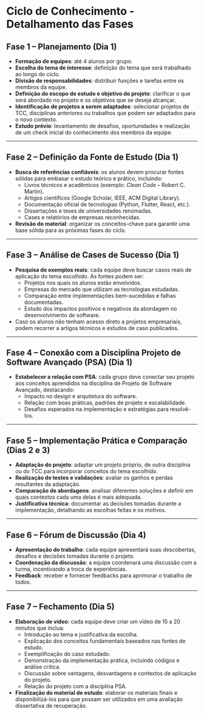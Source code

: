 # Ciclo de Conhecimento - Detalhamento das Fases

## Fase 1 – **Planejamento** (Dia 1)
- **Formação de equipes**: até 4 alunos por grupo.
- **Escolha do tema de interesse**: definição do tema que será trabalhado ao longo do ciclo.
- **Divisão de responsabilidades**: distribuir funções e tarefas entre os membros da equipe.
- **Definição do escopo de estudo e objetivo do projeto**: clarificar o que será abordado no projeto e os objetivos que se deseja alcançar.
- **Identificação de projetos a serem adaptados**: selecionar projetos de TCC, disciplinas anteriores ou trabalhos que podem ser adaptados para o novo contexto.
- **Estudo prévio**: levantamento de desafios, oportunidades e realização de um check inicial do conhecimento dos membros da equipe.

---

## Fase 2 – **Definição da Fonte de Estudo** (Dia 1)
- **Busca de referências confiáveis**: os alunos devem procurar fontes sólidas para embasar o estudo teórico e prático, incluindo:
  - Livros técnicos e acadêmicos (exemplo: *Clean Code* – Robert C. Martin).
  - Artigos científicos (Google Scholar, IEEE, ACM Digital Library).
  - Documentação oficial de tecnologias (Python, Flutter, React, etc.).
  - Dissertações e teses de universidades renomadas.
  - Cases e relatórios de empresas reconhecidas.
- **Revisão do material**: organizar os conceitos-chave para garantir uma base sólida para as próximas fases do ciclo.

---

## Fase 3 – **Análise de Cases de Sucesso** (Dia 1)
- **Pesquisa de exemplos reais**: cada equipe deve buscar casos reais de aplicação do tema escolhido. As fontes podem ser:
  - Projetos nos quais os alunos estão envolvidos.
  - Empresas do mercado que utilizam as tecnologias estudadas.
  - Comparação entre implementações bem-sucedidas e falhas documentadas.
  - Estudo dos impactos positivos e negativos da abordagem no desenvolvimento de software.
- Caso os alunos não tenham acesso direto a projetos empresariais, podem recorrer a artigos técnicos e estudos de caso publicados.

---

## Fase 4 – **Conexão com a Disciplina Projeto de Software Avançado (PSA)** (Dia 1)
- **Estabelecer a relação com PSA**: cada grupo deve conectar seu projeto aos conceitos aprendidos na disciplina de Projeto de Software Avançado, destacando:
  - Impacto no design e arquitetura do software.
  - Relação com boas práticas, padrões de projeto e escalabilidade.
  - Desafios esperados na implementação e estratégias para resolvê-los.

---

## Fase 5 – **Implementação Prática e Comparação** (Dias 2 e 3)
- **Adaptação do projeto**: adaptar um projeto próprio, de outra disciplina ou do TCC para incorporar conceitos do tema escolhido.
- **Realização de testes e validações**: avaliar os ganhos e perdas resultantes da adaptação.
- **Comparação de abordagens**: analisar diferentes soluções e definir em quais contextos cada uma delas é mais adequada.
- **Justificativa técnica**: documentar as decisões tomadas durante a implementação, detalhando as escolhas feitas e os motivos.

---

## Fase 6 – **Fórum de Discussão** (Dia 4)
- **Apresentação do trabalho**: cada equipe apresentará suas descobertas, desafios e decisões tomadas durante o projeto.
- **Coordenação da discussão**: a equipe coordenará uma discussão com a turma, incentivando a troca de experiências.
- **Feedback**: receber e fornecer feedbacks para aprimorar o trabalho de todos.

---

## Fase 7 – **Fechamento** (Dia 5)
- **Elaboração de vídeo**: cada equipe deve criar um vídeo de 15 a 20 minutos que inclua:
  - Introdução ao tema e justificativa da escolha.
  - Explicação dos conceitos fundamentais baseados nas fontes de estudo.
  - Exemplificação do caso estudado.
  - Demonstração da implementação prática, incluindo códigos e análise crítica.
  - Discussão sobre vantagens, desvantagens e contextos de aplicação do projeto.
  - Relação do projeto com a disciplina PSA.
- **Finalização do material de estudo**: elaborar os materiais finais e disponibilizá-los para que possam ser utilizados em uma avaliação dissertativa de recuperação.
